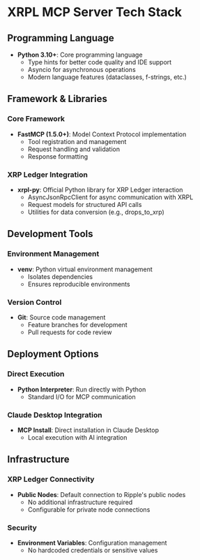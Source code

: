 # XRPL MCP Server Tech Stack

## Programming Language

- **Python 3.10+**: Core programming language
  - Type hints for better code quality and IDE support
  - Asyncio for asynchronous operations
  - Modern language features (dataclasses, f-strings, etc.)

## Framework & Libraries

### Core Framework
- **FastMCP (1.5.0+)**: Model Context Protocol implementation
  - Tool registration and management
  - Request handling and validation
  - Response formatting

### XRP Ledger Integration
- **xrpl-py**: Official Python library for XRP Ledger interaction
  - AsyncJsonRpcClient for async communication with XRPL
  - Request models for structured API calls
  - Utilities for data conversion (e.g., drops_to_xrp)

## Development Tools

### Environment Management
- **venv**: Python virtual environment management
  - Isolates dependencies
  - Ensures reproducible environments

### Version Control
- **Git**: Source code management
  - Feature branches for development
  - Pull requests for code review

## Deployment Options

### Direct Execution
- **Python Interpreter**: Run directly with Python
  - Standard I/O for MCP communication

### Claude Desktop Integration
- **MCP Install**: Direct installation in Claude Desktop
  - Local execution with AI integration

## Infrastructure

### XRP Ledger Connectivity
- **Public Nodes**: Default connection to Ripple's public nodes
  - No additional infrastructure required
  - Configurable for private node connections

### Security
- **Environment Variables**: Configuration management
  - No hardcoded credentials or sensitive values

